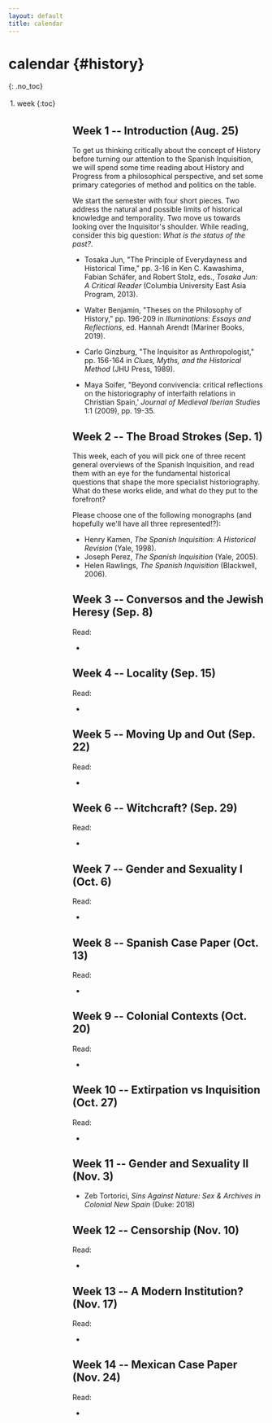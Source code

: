 ```yaml
---
layout: default
title: calendar
---
```


# calendar {#history}
{: .no_toc}

<div style="float:left; width:25%; margin:3px">
1. week
{:toc}
</div>

<div style="float:right; width:75%">

## Week 1 -- Introduction (Aug. 25)

To get us thinking critically about the concept of History before turning our
attention to the Spanish Inquisition, we will spend some time reading about
History and Progress from a philosophical perspective, and set some primary
categories of method and politics on the table.

We start the semester with four short pieces. Two address the natural and
possible limits of historical knowledge and temporality. Two move us towards
looking over the Inquisitor's shoulder. While reading, consider this big
question: *What is the status of the past?*. 

* Tosaka Jun, "The Principle of Everydayness and Historical Time," pp. 3-16 in
  Ken C. Kawashima, Fabian Schäfer, and Robert Stolz, eds., *Tosaka Jun:
  A Critical Reader* (Columbia University East Asia Program, 2013).

* Walter Benjamin, "Theses on the Philosophy of History," pp. 196-209 in
  *Illuminations: Essays and Reflections*, ed. Hannah Arendt (Mariner Books,
  2019).

* Carlo Ginzburg, "The Inquisitor as Anthropologist," pp. 156-164 in *Clues,
  Myths, and the Historical Method* (JHU Press, 1989).

* Maya Soifer, "Beyond convivencia: critical reflections on the historiography
  of interfaith relations in Christian Spain,' *Journal of Medieval Iberian
  Studies* 1:1 (2009), pp. 19-35.

## Week 2 -- The Broad Strokes (Sep. 1)

This week, each of you will pick one of three recent general overviews of the
Spanish Inquisition, and read them with an eye for the fundamental historical
questions that shape the more specialist historiography. What do these works
elide, and what do they put to the forefront?

Please choose one of the following monographs (and hopefully we'll have all
three represented!?):

* Henry Kamen, *The Spanish Inquisition: A Historical Revision* (Yale, 1998).  
* Joseph Perez, *The Spanish Inquisition* (Yale, 2005).
* Helen Rawlings, *The Spanish Inquisition* (Blackwell, 2006).

## Week 3 -- Conversos and the Jewish Heresy (Sep. 8) 

Read:

*


## Week 4 -- Locality (Sep. 15) 

Read:

* 

## Week 5 -- Moving Up and Out (Sep. 22)

Read:

* 


## Week 6 -- Witchcraft? (Sep. 29) 

Read:

* 


## Week 7 -- Gender and Sexuality I (Oct. 6) 

Read:

* 


## Week 8 -- Spanish Case Paper (Oct. 13) 

Read:

* 


## Week 9 -- Colonial Contexts (Oct. 20)  

Read:

* 


## Week 10 -- Extirpation vs Inquisition (Oct. 27)

Read:

* 


## Week 11 -- Gender and Sexuality II (Nov. 3)  

* Zeb Tortorici, *Sins Against Nature: Sex & Archives in Colonial New Spain*
  (Duke: 2018)

## Week 12 -- Censorship (Nov. 10)  

Read:

* 


## Week 13 -- A Modern Institution?  (Nov. 17) 

Read:

* 


## Week 14 -- Mexican Case Paper (Nov. 24)

Read:

* 

</div>







